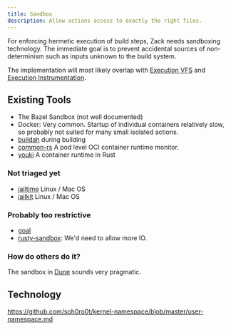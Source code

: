 ```yaml
---
title: Sandbox
description: Allow actions access to exactly the right files.
---
```


For enforcing hermetic execution of build steps, Zack needs sandboxing technology.
The immediate goal is to prevent accidental sources of non-determinism such as inputs unknown
to the build system.

The implementation will most likely overlap with
[Execution VFS](/zack/components/execution_vfs/) and 
[Execution Instrumentation](/zack/components/execution_instrumentation/).

## Existing Tools

- The Bazel Sandbox (not well documented)
- Docker: Very common. Startup of individual containers relatively slow, so probably not suited
  for many small isolated actions.
- [buildah](https://github.com/containers/buildah) during building
- [common-rs](https://github.com/containers/conmon-rs) A pod level OCI container runtime monitor.
- [youki](https://github.com/youki-dev/youki) A container runtime in Rust

### Not triaged yet

- [jailtime](https://github.com/cblichmann/jailtime) Linux / Mac OS
- [jailkit](https://olivier.sessink.nl/jailkit/) Linux / Mac OS

### Probably too restrictive

- [goal](https://github.com/servo/gaol)
- [rusty-sandbox](https://crates.io/crates/rusty-sandbox): We'd need to allow more IO.

### How do others do it?

The sandbox in [Dune](https://dune.readthedocs.io/en/stable/concepts/sandboxing.html) sounds very
pragmatic.

## Technology

https://github.com/soh0ro0t/kernel-namespace/blob/master/user-namespace.md

